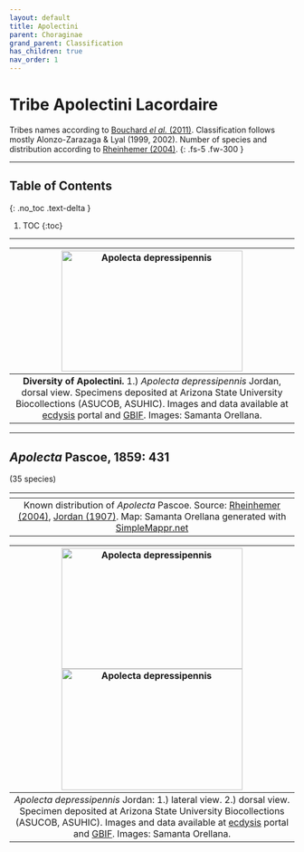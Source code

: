 ```yaml
---
layout: default
title: Apolectini
parent: Choraginae
grand_parent: Classification
has_children: true
nav_order: 1
---
```



# Tribe Apolectini Lacordaire

Tribes names according to [Bouchard _el al._ (2011)](https://zookeys.pensoft.net/articles.php?id=4001). Classification follows mostly Alonzo-Zarazaga & Lyal (1999, 2002). Number of species and distribution according to [Rheinhemer (2004)](https://www.zobodat.at/pdf/Mitt-Ent-Ver-Stuttgart_39_2004_0001-0244.pdf).
{: .fs-5 .fw-300 }

---

## Table of Contents
{: .no_toc .text-delta }

1. TOC
{:toc}

---

| [<img src="https://serv.biokic.asu.edu/imglib/ecdysis/ASU_ASUCOB/ASUCOB0015/ASUCOB0015450_dorsal_edited_1614099184.jpg" alt="Apolecta depressipennis" width="320" height="213.4">](https://serv.biokic.asu.edu/ecdysis/collections/individual/index.php?occid=658773) | 
|:--:| 
|**Diversity of Apolectini.** 1.) *Apolecta depressipennis* Jordan, dorsal view. Specimens deposited at Arizona State University Biocollections (ASUCOB, ASUHIC). Images and data available at [ecdysis](https://serv.biokic.asu.edu/ecdysis/index.php) portal and [GBIF](gbif.org). Images: Samanta Orellana.|

---

## _Apolecta_ Pascoe, 1859: 431
(35 species)

|<img src="https://www.simplemappr.net/map/18920" alt="" />| 
|:--:| 
|Known distribution of _Apolecta_ Pascoe. Source: [Rheinhemer (2004)](https://www.zobodat.at/pdf/Mitt-Ent-Ver-Stuttgart_39_2004_0001-0244.pdf), [Jordan (1907)](https://www.biodiversitylibrary.org/item/14611#page/393/mode/1up). Map: Samanta Orellana generated with [SimpleMappr.net](https://www.simplemappr.net/) |

| [<img src="https://serv.biokic.asu.edu/imglib/ecdysis/ASU_ASUCOB/ASUCOB0015/ASUCOB0015450_lateral_edited_1637858535.jpg" alt="Apolecta depressipennis" width="320" height="213.4">](https://serv.biokic.asu.edu/ecdysis/collections/individual/index.php?occid=658773) [<img src="https://serv.biokic.asu.edu/imglib/ecdysis/ASU_ASUCOB/ASUCOB0015/ASUCOB0015450_dorsal_edited_1614099184.jpg" alt="Apolecta depressipennis" width="320" height="213.4">](https://serv.biokic.asu.edu/ecdysis/collections/individual/index.php?occid=658773)| 
|:--:| 
|_Apolecta depressipennis_ Jordan: 1.) lateral view. 2.) dorsal view. Specimen deposited at Arizona State University Biocollections (ASUCOB, ASUHIC). Images and data available at [ecdysis](https://serv.biokic.asu.edu/ecdysis/index.php) portal and [GBIF](gbif.org). Images: Samanta Orellana.|

